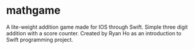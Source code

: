 # mathgame
A lite-weight addition game made for IOS through Swift. Simple three digit addition with a score counter. 
Created by Ryan Ho as an introduction to Swift programming project.
